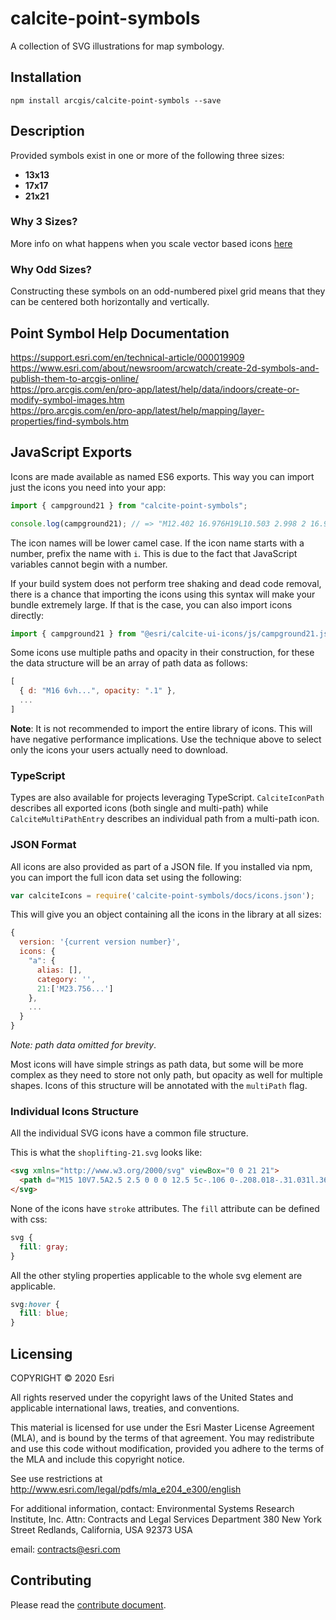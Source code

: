 # calcite-point-symbols

A collection of SVG illustrations for map symbology.

## Installation

`npm install arcgis/calcite-point-symbols --save`

## Description

Provided symbols exist in one or more of the following three sizes:

* **13x13**
* **17x17**
* **21x21**

### Why 3 Sizes?

More info on what happens when you scale vector based icons [here](https://github.com/Esri/calcite-ui-icons/wiki/What-Happens-When-You-Scale-Vector-Based-Icons)

### Why Odd Sizes?

Constructing these symbols on an odd-numbered pixel grid means that they can be centered both horizontally and vertically.

## Point Symbol Help Documentation
https://support.esri.com/en/technical-article/000019909 <br>
https://www.esri.com/about/newsroom/arcwatch/create-2d-symbols-and-publish-them-to-arcgis-online/ <br>
https://pro.arcgis.com/en/pro-app/latest/help/data/indoors/create-or-modify-symbol-images.htm <br>
https://pro.arcgis.com/en/pro-app/latest/help/mapping/layer-properties/find-symbols.htm

## JavaScript Exports

Icons are made available as named ES6 exports. This way you can import just the icons you need into your app:

```js
import { campground21 } from "calcite-point-symbols";

console.log(campground21); // => "M12.402 16.976H19L10.503 2.998 2 16.976h6.626l1.888-8.94z"
```

The icon names will be lower camel case. If the icon name starts with a number, prefix the name with `i`. This is due to the fact that JavaScript variables cannot begin with a number.

If your build system does not perform tree shaking and dead code removal, there is a chance that importing the icons using this syntax will make your bundle extremely large. If that is the case, you can also import icons directly:

```js
import { campground21 } from "@esri/calcite-ui-icons/js/campground21.js";
```

Some icons use multiple paths and opacity in their construction, for these the data structure will be an array of path data as follows:

```js
[
  { d: "M16 6vh...", opacity: ".1" },
  ...
]
```

**Note**: It is not recommended to import the entire library of icons. This will have negative performance implications. Use the technique above to select only the icons your users actually need to download.

### TypeScript

Types are also available for projects leveraging TypeScript. `CalciteIconPath` describes all exported icons (both single and multi-path) while `CalciteMultiPathEntry` describes an individual path from a multi-path icon.

### JSON Format

All icons are also provided as part of a JSON file. If you installed via npm, you can import the full icon data set using the following:

```js
var calciteIcons = require('calcite-point-symbols/docs/icons.json');
```

This will give you an object containing all the icons in the library at all sizes:

```js
{
  version: '{current version number}',
  icons: {
    "a": {
      alias: [],
      category: '',
      21:['M23.756...']
    },
    ...
  }
}
```
_Note: path data omitted for brevity_.

Most icons will have simple strings as path data, but some will be more complex as they need to store not only path, but opacity as well for multiple shapes. Icons of this structure will be annotated with the `multiPath` flag.

### Individual Icons Structure
All the individual SVG icons have a common file structure.

This is what the `shoplifting-21.svg` looks like:

```html
<svg xmlns="http://www.w3.org/2000/svg" viewBox="0 0 21 21">
  <path d="M15 10V7.5A2.5 2.5 0 0 0 12.5 5c-.106 0-.208.018-.31.031l.368.975c.8.031 1.442.687 1.442 1.494V10H9.575s.482.835.555 1H11v1h-.648c-.017.435-.204.802-.567 1.049-.441.3-.845.444-1.234.444a1.46 1.46 0 0 1-.551-.11V18h9v-8h-2zm0 2h-1v-1h1v1zm-6-1s.611.958.222 1.222c-.853.579-1.055.111-1.41-.284-.798-.893-1.86-2.247-2.302-2.818a.99.99 0 0 1-.208-.61V6.827L4 5l3.75-2.5 1.125 1.75 2.01.952a1 1 0 0 1 .508.55L12.622 9h-2.368L8.981 7.294a.775.775 0 0 0-1.092-.005 1.204 1.204 0 0 0-.196 1.464L9 11z"/>
</svg>
```

None of the icons have `stroke` attributes. The `fill` attribute can be defined with css:

```css
svg {
  fill: gray;
}
```

All the other styling properties applicable to the whole svg element are applicable.

```css
svg:hover {
  fill: blue;
}
```

## Licensing

COPYRIGHT © 2020 Esri

All rights reserved under the copyright laws of the United States and applicable international laws, treaties, and conventions.

This material is licensed for use under the Esri Master License Agreement (MLA), and is bound by the terms of that agreement. You may redistribute and use this code without modification, provided you adhere to the terms of the MLA and include this copyright notice.

See use restrictions at http://www.esri.com/legal/pdfs/mla_e204_e300/english

For additional information, contact: Environmental Systems Research Institute, Inc. Attn: Contracts and Legal Services Department 380 New York Street Redlands, California, USA 92373 USA

email: contracts@esri.com

## Contributing
Please read the [contribute document](CONTRIBUTE.md).

